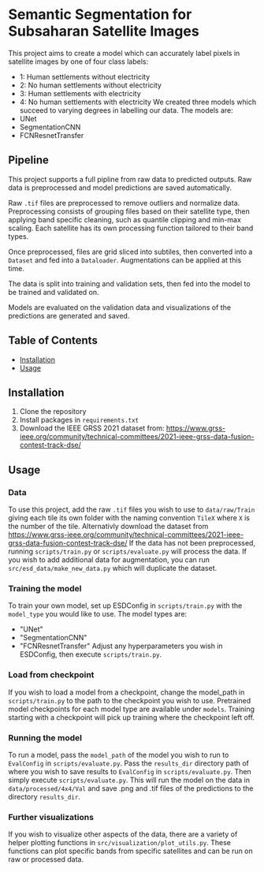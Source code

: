 # Semantic Segmentation for Subsaharan Satellite Images
This project aims to create a model which can accurately label pixels in satellite images by one of four class labels:
- 1: Human settlements without electricity
- 2: No human settlements without electricity
- 3: Human settlements with electricity
- 4: No human settlements with electricity
We created three models which succeed to varying degrees in labelling our data.
The models are:
- UNet
- SegmentationCNN
- FCNResnetTransfer

## Pipeline
This project supports a full pipline from raw data to predicted outputs. Raw data is preprocessed and model predictions are saved automatically.

Raw `.tif` files are preprocessed to remove outliers and normalize data. Preprocessing consists of grouping files based on their satellite type, then applying band specific cleaning, such as quantile clipping and min-max scaling. Each satellite has its own processing function tailored to their band types.

Once preprocessed, files are grid sliced into subtiles, then converted into a `Dataset` and fed into a `Dataloader`. Augmentations can be applied at this time.

The data is split into training and validation sets, then fed into the model to be trained and validated on.

Models are evaluated on the validation data and visualizations of the predictions are generated and saved.


## Table of Contents
- [Installation](#installation)
- [Usage](#usage)

## Installation
1. Clone the repository
2. Install packages in `requirements.txt`
3. Download the IEEE GRSS 2021 dataset from: https://www.grss-ieee.org/community/technical-committees/2021-ieee-grss-data-fusion-contest-track-dse/
## Usage
### Data
To use this project, add the raw `.tif` files you wish to use to `data/raw/Train` giving each tile its own folder with the naming convention `TileX` where `X` is the number of the tile. Alternativly download the dataset from https://www.grss-ieee.org/community/technical-committees/2021-ieee-grss-data-fusion-contest-track-dse/ If the data has not been preprocessed, running `scripts/train.py` or `scripts/evaluate.py` will process the data. If you wish to add additional data for augmentation, you can run `src/esd_data/make_new_data.py` which will duplicate the dataset.
### Training the model
To train your own model, set up ESDConfig in `scripts/train.py` with the `model_type` you would like to use. The model types are:
- "UNet"
- "SegmentationCNN"
- "FCNResnetTransfer"
Adjust any hyperparameters you wish in ESDConfig, then execute `scripts/train.py`.
### Load from checkpoint
If you wish to load a model from a checkpoint, change the model_path in `scripts/train.py` to the path to the checkpoint you wish to use. Pretrained model checkpoints for each model type are available under `models`. Training starting with a checkpoint will pick up training where the checkpoint left off.
### Running the model
To run a model, pass the `model_path` of the model you wish to run to `EvalConfig` in `scripts/evaluate.py`. Pass the `results_dir` directory path of where you wish to save results to `EvalConfig` in `scripts/evaluate.py`. Then simply execute `scripts/evaluate.py`. This will run the model on the data in `data/processed/4x4/Val` and save .png and .tif files of the predictions to the directory `results_dir`.
### Further visualizations
If you wish to visualize other aspects of the data, there are a variety of helper plotting functions in `src/visualization/plot_utils.py`. These functions can plot specific bands from specific satellites and can be run on raw or processed data.

